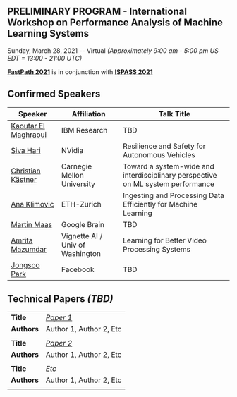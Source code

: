## PRELIMINARY PROGRAM - International Workshop on Performance Analysis of Machine Learning Systems
Sunday, March 28, 2021 -- Virtual *(Approximately 9:00 am - 5:00 pm US EDT = 13:00 - 21:00 UTC)*

**[FastPath 2021](https://tinyurl.com/fastpath2021)** is in conjunction with **[ISPASS 2021](https://www.ispass.org/ispass2021)**

## Confirmed Speakers 

| Speaker                                                        | Affiliation                         | Talk Title            |
| ----                                                           | ----                                | ----                  |
| [Kaoutar El Maghraoui](https://tinyurl.com/fastpath2021/El_Maghraoui) | IBM Research                 | TBD                   |
| [Siva Hari](https://tinyurl.com/fastpath2021/Hari)             | NVidia                              | Resilience and Safety for Autonomous Vehicles                  |
| [Christian Kästner](https://tinyurl.com/fastpath2021/Kaestner) | Carnegie Mellon University          | Toward a system-wide and interdisciplinary perspective on ML system performance |
| [Ana Klimovic](https://tinyurl.com/fastpath2021/Klimovic)      | ETH-Zurich                          | Ingesting and Processing Data Efficiently for Machine Learning |
| [Martin Maas](https://tinyurl.com/fastpath2021/Maas)           | Google Brain                        | TBD                   |
| [Amrita Mazumdar](https://tinyurl.com/fastpath2021/Mazumdar)   | Vignette AI / Univ of Washington    | Learning for Better Video Processing Systems                   |
| [Jongsoo Park](https://tinyurl.com/fastpath2021/Park)          | Facebook                            | TBD                   |


## Technical Papers *(TBD)*

|             |                                                                                                                              |
| ----        | ----                                                                                                                         |
| **Title**   | [*Paper 1*](https://tinyurl.com/fastpath2021)                                                                                |
| **Authors** | Author 1, Author 2, Etc                                                                                                      |
|             |                                                                                                                              |
| **Title**   | [*Paper 2*](https://tinyurl.com/fastpath2021)                                                                                |
| **Authors** | Author 1, Author 2, Etc                                                                                                      |
|             |                                                                                                                              |
| **Title**   | [*Etc*](https://tinyurl.com/fastpath2021)                                                                                |
| **Authors** | Author 1, Author 2, Etc                                                                                                      |
|             |                                                                                                                              |
